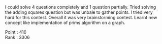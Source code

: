 I could solve 4 questions completely and 1 question partially.
Tried solving the adding squares question but was unbale to gather points.
I tried very hard for this contest.
Overall it was very brainstorming contest.
Learnt new concept like implementation of prims algorithm on a graph.

Point : 410                 
Rank : 3306
